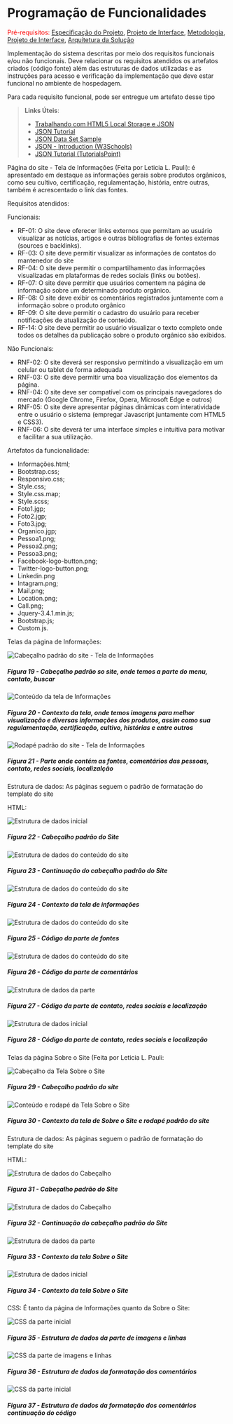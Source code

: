 # Programação de Funcionalidades

<span style="color:red">Pré-requisitos: <a href="2-Especificação do Projeto.md"> Especificação do Projeto</a></span>, <a href="3-Projeto de Interface.md"> Projeto de Interface</a>, <a href="4-Metodologia.md"> Metodologia</a>, <a href="3-Projeto de Interface.md"> Projeto de Interface</a>, <a href="5-Arquitetura da Solução.md"> Arquitetura da Solução</a>

Implementação do sistema descritas por meio dos requisitos funcionais e/ou não funcionais. Deve relacionar os requisitos atendidos os artefatos criados (código fonte) além das estruturas de dados utilizadas e as instruções para acesso e verificação da implementação que deve estar funcional no ambiente de hospedagem.

Para cada requisito funcional, pode ser entregue um artefato desse tipo

> **Links Úteis**:
>
> - [Trabalhando com HTML5 Local Storage e JSON](https://www.devmedia.com.br/trabalhando-com-html5-local-storage-e-json/29045)
> - [JSON Tutorial](https://www.w3resource.com/JSON)
> - [JSON Data Set Sample](https://opensource.adobe.com/Spry/samples/data_region/JSONDataSetSample.html)
> - [JSON - Introduction (W3Schools)](https://www.w3schools.com/js/js_json_intro.asp)
> - [JSON Tutorial (TutorialsPoint)](https://www.tutorialspoint.com/json/index.htm)


Página do site - Tela de Informações (Feita por Leticia L. Pauli): é apresentado em destaque as informações gerais sobre produtos orgânicos, como seu cultivo, certificação, regulamentação, história, entre outras, também é acrescentado o link das fontes.

Requisitos atendidos:

Funcionais:

- RF-01: O site deve oferecer links externos que permitam ao usuário visualizar as notícias, artigos e outras bibliografias de fontes externas (sources e backlinks).
- RF-03: O site deve permitir visualizar as informações de contatos do mantenedor do site
- RF-04: O site deve permitir o compartilhamento das informações visualizadas em plataformas de redes sociais (links ou botões). 
- RF-07: O site deve permitir que usuários comentem na página de informação sobre um determinado produto orgânico.
- RF-08: O site deve exibir os comentários registrados juntamente com a informação sobre o produto orgânico 
- RF-09: O site deve permitir o cadastro do usuário para receber notificações de atualização de conteúdo.
- RF-14: O site deve permitir ao usuário visualizar o texto completo onde todos os detalhes da publicação sobre o produto orgânico são exibidos. 

Não Funcionais:

- RNF-02: O site deverá ser responsivo permitindo a visualização em um celular ou tablet de forma adequada
- RNF-03: O site deve permitir uma boa visualização dos elementos da página. 
- RNF-04: O site deve ser compatível com os principais navegadores do mercado (Google Chrome, Firefox, Opera, Microsoft Edge e outros)
- RNF-05: O site deve apresentar páginas dinâmicas com interatividade entre o usuário o sistema (empregar Javascript juntamente com HTML5 e CSS3).
- RNF-06: O site deverá ter uma interface simples e intuitiva para motivar e facilitar a sua utilização.

Artefatos da funcionalidade:

-	Informações.html;
-	Bootstrap.css;
-	Responsivo.css;
-	Style.css;
-	Style.css.map;
-	Style.scss;
-	Foto1.jgp;
-	Foto2.jgp;
-	Foto3.jpg;
-	Organico.jgp;
-	Pessoa1.png;
-	Pessoa2.png;
-	Pessoa3.png;
-	Facebook-logo-button.png;
-	Twitter-logo-button.png;
-	Linkedin.png
-	Intagram.png;
-	Mail.png;
-	Location.png;
-	Call.png;
-	Jquery-3.4.1.min.js;
-	Bootstrap.js;
-	Custom.js.


Telas da página de Informações:

![Cabeçalho padrão do site - Tela de Informações](/src/img/telas/artigoleparte1.png)  
##### *Figura 19 - Cabeçalho padrão so site, onde temos a parte do menu, contato, buscar*

![Conteúdo da tela de Informações](/src/img/telas/artigoleparte2.png) 
##### *Figura 20 - Contexto da tela, onde temos imagens para melhor visualização e diversas informações dos produtos, assim como sua regulamentação, certificação, cultivo, histórias e entre outros*

![Rodapé padrão do site - Tela de Informações](/src/img/telas/artigoleparte3.png) 
##### *Figura 21 - Parte onde contém as fontes, comentários das pessoas, contato, redes sociais, localizalção*


Estrutura de dados: As páginas seguem o padrão de formatação do template do site

HTML:

![Estrutura de dados inicial](/src/img/código/cabeçalho.png) 
##### *Figura 22 - Cabeçalho padrão do Site*

![Estrutura de dados do conteúdo do site](/src/img/código/cabeçalho2.png) 
##### *Figura 23 - Continuação do cabeçalho padrão do Site*

![Estrutura de dados do conteúdo do site](/src/img/código/contextoinfo.png) 
##### *Figura 24 - Contexto da tela de informações*

![Estrutura de dados do conteúdo do site](/src/img/código/fontesinfo.png) 
##### *Figura 25 - Código da parte de fontes*

![Estrutura de dados do conteúdo do site](/src/img/código/comentariosinfo.png) 
##### *Figura 26 - Código da parte de comentários*

![Estrutura de dados da parte ](/src/img/código/contato.png) 
##### *Figura 27 - Código da parte de contato, redes sociais e localização*

![Estrutura de dados inicial](/src/img/código/contato2.png) 
##### *Figura 28 - Código da parte de contato, redes sociais e localização*

Telas da página Sobre o Site (Feita por Leticia L. Pauli:

![Cabeçalho da Tela Sobre o Site](/src/img/telas/infosobresite.png) 
##### *Figura 29 - Cabeçalho padrão do site*

![Conteúdo e rodapé da Tela Sobre o Site](/src/img/telas/infosobresite2.png) 
##### *Figura 30 - Contexto da tela de Sobre o Site e rodapé padrão do site*

Estrutura de dados: As páginas seguem o padrão de formatação do template do site

HTML:

![Estrutura de dados do Cabeçalho](/src/img/código/cabeçalho.png) 
##### *Figura 31 - Cabeçalho padrão do Site*

![Estrutura de dados do Cabeçalho](/src/img/código/cabeçalho2.png) 
##### *Figura 32 - Continuação do cabeçalho padrão do Site*

![Estrutura de dados da parte ](/src/img/código/contextosobre.png) 
##### *Figura 33 - Contexto da tela Sobre o Site*

![Estrutura de dados inicial](/src/img/código/contato2.png) 
##### *Figura 34 - Contexto da tela Sobre o Site*


CSS: É tanto da página de Informações quanto da Sobre o Site:

![CSS da parte inicial](/src/img/código/CSS-FormataçãoSI.png.png) 
##### *Figura 35 - Estrutura de dados da parte de imagens e linhas*

![CSS da parte de imagens e linhas](/src/img/código/CSS-FormataçãoSI2.png.png) 
##### *Figura 36 - Estrutura de dados da formatação dos comentários*

![CSS da parte inicial](/src/img/código/CSS-FormataçãoSI3.png.png) 
##### *Figura 37 - Estrutura de dados da formatação dos comentários continuação do código*

